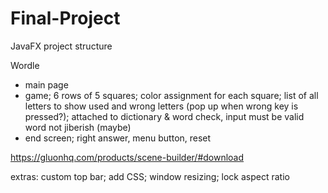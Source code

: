 # Final-Project

JavaFX project structure 

Wordle
* main page
* game; 6 rows of 5 squares; color assignment for each square; list of all letters to show used and wrong letters (pop up when wrong key is pressed?); attached to dictionary & word check, input must be valid word not jiberish (maybe)
* end screen; right answer, menu button, reset

https://gluonhq.com/products/scene-builder/#download

extras: custom top bar; add CSS; window resizing; lock aspect ratio
